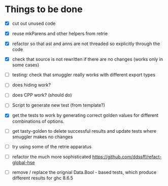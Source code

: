 # Things to be done

- [X] cut out unused code

- [X] reuse mkParens and other helpers from retrie

- [X] refactor so that ast and anns are not threaded so explicitly through the code

- [x] check that source is not rewritten if there are no changes (works only in
  some cases)

- [ ] testing: check that smuggler really works with different export types

- [ ] does hiding work?

- [ ] does CPP work? (should do)

- [ ] Script to generate new test (from template?)

- [X] get the tests to work by generating correct golden values for different
  combinations of options.

- [ ] get tasty-golden to delete successful results and update tests where
  smuggler makes no changes

- [ ] try using some of the retrie apparatus

- [ ] refactor the much more sophisticated https://github.com/ddssff/refact-global-hse

- [ ] remove / replace the orignial Data.Bool - based tests, which produce
  different results for ghc 8.6.5
